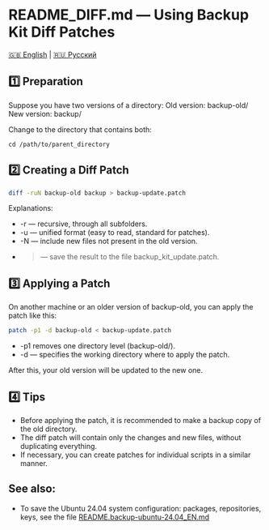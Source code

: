 # README_DIFF.md — Using Backup Kit Diff Patches

[🇬🇧 English](README_DIFF_EN.md) | [🇷🇺 Русский](../RU/README_DIFF_RU.md)

## 1️⃣ Preparation

Suppose you have two versions of a directory:
Old version: backup-old/
New version: backup/

Change to the directory that contains both:
```bsh
cd /path/to/parent_directory
```

## 2️⃣ Creating a Diff Patch

```bash
diff -ruN backup-old backup > backup-update.patch
```

Explanations:
- -r — recursive, through all subfolders.
- -u — unified format (easy to read, standard for patches).
- -N — include new files not present in the old version.
- > — save the result to the file backup_kit_update.patch.

## 3️⃣ Applying a Patch

On another machine or an older version of backup-old, you can apply the patch like this:
```bash
patch -p1 -d backup-old < backup-update.patch
```

- -p1 removes one directory level (backup-old/).
- -d — specifies the working directory where to apply the patch.

After this, your old version will be updated to the new one.

## 4️⃣ Tips

- Before applying the patch, it is recommended to make a backup copy of the old directory.
- The diff patch will contain only the changes and new files, without duplicating everything.
- If necessary, you can create patches for individual scripts in a similar manner.

## See also:

- To save the Ubuntu 24.04 system configuration: packages, repositories, keys, see the file [README.backup-ubuntu-24.04_EN.md](README.backup-ubuntu-24.04_EN.md)
